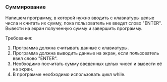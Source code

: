 
### Суммирование

Напишем программу, в которой нужно вводить с клавиатуры целые числа и считать их сумму, пока пользователь не введет слово &quot;ENTER&quot;.
Вывести на экран полученную сумму и завершить программу.


Требования:
1.	Программа должна считывать данные c клавиатуры.
2.	Программа должна выводить данные на экран, если пользователь ввел слово &quot;ENTER&quot;.
3.	Необходимо посчитать сумму введенных целых чисел и вывести её на экран.
4.	В программе необходимо использовать цикл while.



